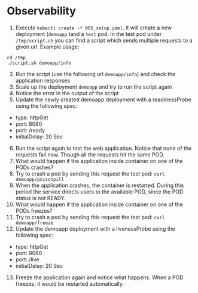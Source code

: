 # Observability

1. Execute `kubectl create -f 005_setup.yaml`. It will create a new deployment (`demoapp` )and a `test` pod.
   In the test pod under `/tmp/script.sh` you can find a script which sends multiple requests to a given url.
   Example usage:

```shell
cd /tmp
./script.sh demoapp/info
```

2. Run the script (use the following url `demoapp/info`) and check the application responses
3. Scale up the deployment `demoapp` and try to run the script again
4. Notice the error in the output of the script
5. Update the newly created demoapp deployment with a readinessProbe using the following spec:

- type: httpGet
- port: 8080
- port: /ready
- initialDelay: 20 Sec

6. Run the script again to test the web application. Notice that none of the requests fail now. Though all the requests hit the same POD.
7. What would happen if the application inside container on one of the PODs crashes?
8. Try to crash a pod by sending this request the test pod: `curl demoapp/poisonpill`
9. When the application crashes, the container is restarted. During this period the service directs users to the available POD, since the POD status is not READY.
10. What would happen if the application inside container on one of the PODs freezes?
11. Try to crash a pod by sending this request the test pod: `curl demoapp/freeze`
12. Update the demoapp deployment with a livenessProbe using the following spec:

- type: httpGet
- port: 8080
- port: /live
- initialDelay: 20 Sec

13. Freeze the application again and notice what happens. When a POD freezes, it would be restarted automatically.
